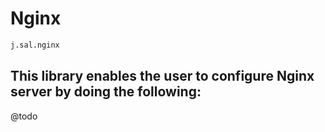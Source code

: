 # Nginx

```python
j.sal.nginx
```

## This library enables the user to configure Nginx server by doing the following:

@todo
